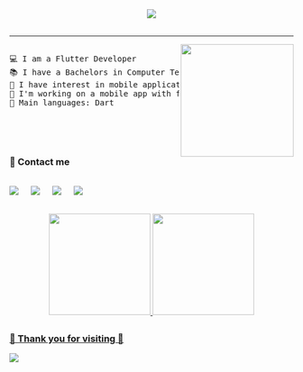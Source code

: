 <div align="center">
<img src="https://readme-typing-svg.herokuapp.com?font=Architects+Daughter&color=7AF79A&size=30&lines=Hey!+I'm+Melisa!;I'm+a+Flutter+Developer..."><img/>
</div>

<br>

<hr>


<img align='right' src='https://github.com/Rishit-dagli/Rishit-dagli/blob/master/images/octocat-anime.gif' width='200'>

<pre>

💻 I am a Flutter Developer
📚 I have a Bachelors in Computer Technology and Information Systems
📝 I have interest in mobile application with Swift
🔭 I'm working on a mobile app with flutter
🌟 Main languages: Dart

</pre>

<br>
<br>

<h3>📱 Contact me</h3>
<br>	
<a target="_blank" href="https://www.linkedin.com/in/melisaakyoll1509/"><img src="https://img.shields.io/badge/-LinkedIn-0077B5?style=for-the-badge&logo=Linkedin&logoColor=white"></img></a>
&emsp;
<a target="_blank" href="mailto:melisaakyol3994@gmail.com"
><img src="https://img.shields.io/badge/-Gmail-D14836?style=for-the-badge&logo=Gmail&logoColor=white"></img></a>
&emsp;
<a target="_blank" href="https://twitter.com/lightofsptember"><img src="https://img.shields.io/badge/-Twitter-1DA1F2?style=for-the-badge&logo=Twitter&logoColor=white"></img></a>
&emsp;
<a target="_blank" href="https://medium.com/@melisaakyoll"><img src="https://img.shields.io/badge/Medium-12100E?style=for-the-badge&logo=medium&logoColor=white"></img></a>
<br>

##

<div align="center">
  <a href="https://github.com/melisakyoll">
  <img height="180em" src="https://github-readme-stats.vercel.app/api?username=melisakyoll&show_icons=true&theme=dracula&include_all_commits=true&count_private=true"/>
  <img height="180em" src="https://github-readme-stats.vercel.app/api/top-langs/?username=melisakyoll&layout=compact&langs_count=7&theme=dracula"/>
</div>

##

<h3>🙏 Thank you for visiting 🙏</h3>
<img src="https://profile-counter.glitch.me/Ahmad-shaikh575/count.svg">

##
